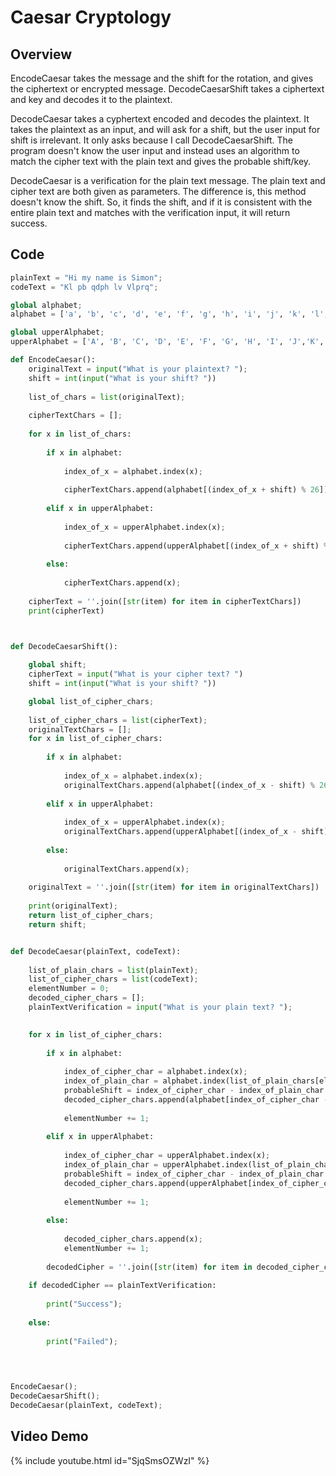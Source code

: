 # Caesar Cryptology

## Overview

EncodeCaesar takes the message and the shift for the rotation, and gives the ciphertext or encrypted message. DecodeCaesarShift takes a ciphertext and key and decodes it to the plaintext. 

DecodeCaesar takes a cyphertext encoded and decodes the plaintext. It takes the plaintext as an input, and will ask for a shift, but the user input for shift is irrelevant. It only asks because I call DecodeCaesarShift. The program doesn't know the user input and instead uses an algorithm to match the cipher text with the plain text and gives the probable shift/key.

DecodeCaesar is a verification for the plain text message. The plain text and cipher text are both given as parameters. The difference is, this method doesn't know the shift. So, it finds the shift, and if it is consistent with the entire plain text and matches with the verification input, it will return success.

## Code 

```python
plainText = "Hi my name is Simon";
codeText = "Kl pb qdph lv Vlprq";

global alphabet;
alphabet = ['a', 'b', 'c', 'd', 'e', 'f', 'g', 'h', 'i', 'j', 'k', 'l', 'm','n','o','p','q','r','s','t','u','v','w','x','y','z']

global upperAlphabet;
upperAlphabet = ['A', 'B', 'C', 'D', 'E', 'F', 'G', 'H', 'I', 'J','K','L','M','N','O','P','Q','R','S','T','U','V','W','X','Y','Z']

def EncodeCaesar():
    originalText = input("What is your plaintext? ");
    shift = int(input("What is your shift? "))
    
    list_of_chars = list(originalText);
    
    cipherTextChars = [];
    
    for x in list_of_chars:
        
        if x in alphabet:
            
            index_of_x = alphabet.index(x);
            
            cipherTextChars.append(alphabet[(index_of_x + shift) % 26]);
        
        elif x in upperAlphabet:
            
            index_of_x = upperAlphabet.index(x);
            
            cipherTextChars.append(upperAlphabet[(index_of_x + shift) % 26]);
            
        else:
            
            cipherTextChars.append(x);
            
    cipherText = ''.join([str(item) for item in cipherTextChars])
    print(cipherText)



def DecodeCaesarShift():
    
    global shift;
    cipherText = input("What is your cipher text? ")
    shift = int(input("What is your shift? "))

    global list_of_cipher_chars;
    
    list_of_cipher_chars = list(cipherText);
    originalTextChars = [];
    for x in list_of_cipher_chars:
        
        if x in alphabet:
            
            index_of_x = alphabet.index(x);
            originalTextChars.append(alphabet[(index_of_x - shift) % 26]);
            
        elif x in upperAlphabet:
            
            index_of_x = upperAlphabet.index(x); 
            originalTextChars.append(upperAlphabet[(index_of_x - shift) % 26]);
        
        else:
            
            originalTextChars.append(x);
            
    originalText = ''.join([str(item) for item in originalTextChars])
    
    print(originalText);
    return list_of_cipher_chars;
    return shift;


def DecodeCaesar(plainText, codeText):
    
    list_of_plain_chars = list(plainText);
    list_of_cipher_chars = list(codeText);  
    elementNumber = 0;
    decoded_cipher_chars = [];
    plainTextVerification = input("What is your plain text? ");
    

    for x in list_of_cipher_chars:
        
        if x in alphabet:
            
            index_of_cipher_char = alphabet.index(x);
            index_of_plain_char = alphabet.index(list_of_plain_chars[elementNumber])
            probableShift = index_of_cipher_char - index_of_plain_char
            decoded_cipher_chars.append(alphabet[index_of_cipher_char - probableShift % 26])
        
            elementNumber += 1;                            
    
        elif x in upperAlphabet:
            
            index_of_cipher_char = upperAlphabet.index(x);
            index_of_plain_char = upperAlphabet.index(list_of_plain_chars[elementNumber])
            probableShift = index_of_cipher_char - index_of_plain_char
            decoded_cipher_chars.append(upperAlphabet[index_of_cipher_char - probableShift % 26])
        
            elementNumber += 1;
            
        else:
            
            decoded_cipher_chars.append(x);
            elementNumber += 1;
            
        decodedCipher = ''.join([str(item) for item in decoded_cipher_chars])
        
    if decodedCipher == plainTextVerification:
        
        print("Success");
        
    else:
        
        print("Failed");
        
    


EncodeCaesar();
DecodeCaesarShift();
DecodeCaesar(plainText, codeText);

```
## Video Demo
{% include youtube.html id="SjqSmsOZWzI" %} 
